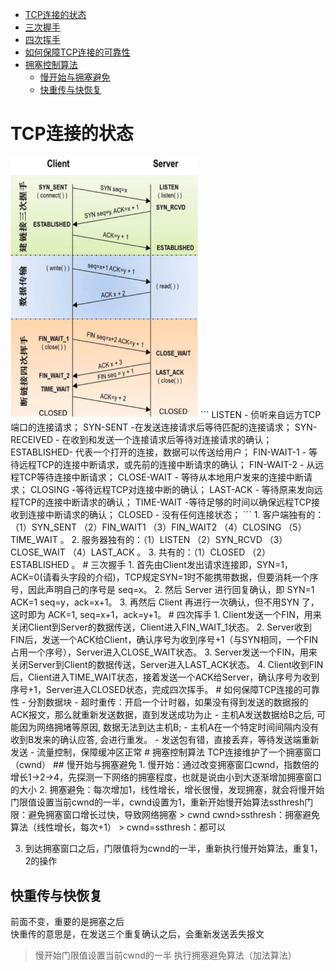 
<!-- @import "[TOC]" {cmd="toc" depthFrom=1 depthTo=6 orderedList=false} -->
<!-- code_chunk_output -->

* [TCP连接的状态](#tcp连接的状态)
* [三次握手](#三次握手)
* [四次挥手](#四次挥手)
* [如何保障TCP连接的可靠性](#如何保障tcp连接的可靠性)
* [拥塞控制算法](#拥塞控制算法)
	* [慢开始与拥塞避免](#慢开始与拥塞避免)
	* [快重传与快恢复](#快重传与快恢复)

<!-- /code_chunk_output -->

# TCP连接的状态
<img src = assets/markdown-img-paste-20181009173627542.png width = 300>
```
LISTEN - 侦听来自远方TCP端口的连接请求；
SYN-SENT -在发送连接请求后等待匹配的连接请求；
SYN-RECEIVED - 在收到和发送一个连接请求后等待对连接请求的确认；
ESTABLISHED- 代表一个打开的连接，数据可以传送给用户；
FIN-WAIT-1 - 等待远程TCP的连接中断请求，或先前的连接中断请求的确认；
FIN-WAIT-2 - 从远程TCP等待连接中断请求；
CLOSE-WAIT - 等待从本地用户发来的连接中断请求；
CLOSING -等待远程TCP对连接中断的确认；
LAST-ACK - 等待原来发向远程TCP的连接中断请求的确认；
TIME-WAIT -等待足够的时间以确保远程TCP接收到连接中断请求的确认；
CLOSED - 没有任何连接状态；
```
1. 客户端独有的：（1）SYN_SENT （2）FIN_WAIT1 （3）FIN_WAIT2 （4）CLOSING （5）TIME_WAIT 。
2. 服务器独有的：（1）LISTEN （2）SYN_RCVD （3）CLOSE_WAIT （4）LAST_ACK 。
3. 共有的：（1）CLOSED （2）ESTABLISHED 。
# 三次握手
1. 首先由Client发出请求连接即，SYN=1，ACK=0(请看头字段的介绍)，TCP规定SYN=1时不能携带数据，但要消耗一个序号，因此声明自己的序号是 seq=x。
2. 然后 Server 进行回复确认，即 SYN=1 ACK=1 seq=y，ack=x+1。
3. 再然后 Client 再进行一次确认，但不用SYN 了，这时即为 ACK=1, seq=x+1，ack=y+1。
# 四次挥手
1. Client发送一个FIN，用来关闭Client到Server的数据传送，Client进入FIN_WAIT_1状态。
2. Server收到FIN后，发送一个ACK给Client，确认序号为收到序号+1（与SYN相同，一个FIN占用一个序号），Server进入CLOSE_WAIT状态。
3. Server发送一个FIN，用来关闭Server到Client的数据传送，Server进入LAST_ACK状态。
4. Client收到FIN后，Client进入TIME_WAIT状态，接着发送一个ACK给Server，确认序号为收到序号+1，Server进入CLOSED状态，完成四次挥手。
# 如何保障TCP连接的可靠性
- 分割数据块
- 超时重传：开启一个计时器，如果没有得到发送的数据报的ACK报文，那么就重新发送数据，直到发送成功为止
	- 主机A发送数据给B之后, 可能因为网络拥堵等原因, 数据无法到达主机B;
	- 主机A在一个特定时间间隔内没有收到B发来的确认应答, 会进行重发。
- 发送包有错，直接丢弃，等待发送端重新发送
- 流量控制，保障缓冲区正常
# 拥塞控制算法
TCP连接维护了一个拥塞窗口（cwnd）
## 慢开始与拥塞避免
1. 慢开始：通过改变拥塞窗口cwnd，指数倍的增长1->2->4，先探测一下网络的拥塞程度，也就是说由小到大逐渐增加拥塞窗口的大小
2. 拥塞避免：每次增加1，线性增长，增长很慢，发现拥塞，就会将慢开始门限值设置当前cwnd的一半，cwnd设置为1，重新开始慢开始算法ssthresh门限：避免拥塞窗口增长过快，导致网络拥塞
> cwnd<ssthresh：慢开始算法(指数增长)
> cwnd>ssthresh：拥塞避免算法（线性增长，每次+1）
> cwnd=ssthresh：都可以

3. 到达拥塞窗口之后，门限值将为cwnd的一半，重新执行慢开始算法，重复1，2的操作

## 快重传与快恢复
前面不变，重要的是拥塞之后  
快重传的意思是，在发送三个重复确认之后，会重新发送丢失报文  
> 慢开始门限值设置当前cwnd的一半
> 执行拥塞避免算法（加法算法）
